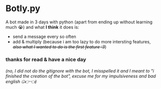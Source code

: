 # Botly.py
A bot made in 3 days with python (apart from ending up without learning much 😭) and what **I think** it does is:

- send a message every so often
- add & multiply (because i am too lazy to do more intersting features, _~~also what I wanted to do is the first feature :3~~_)

### thanks for read & have a nice day

###### (no, I did not do the gitignore with the bot, I misspelled it and I meant to "i finished the creation of the bot", excuse me for my impulsiveness and bad english 🤐👉👈)
